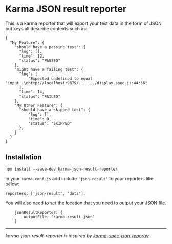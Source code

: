 # Karma JSON result reporter

This is a karma reporter that will export your test data in the form of JSON but keys all describe contexts such as:

```
{
  "My Feature": {
    "should have a passing test": {
      "log": [],
      "time": 12,
      "status": "PASSED"
    },
    "might have a failing test": {
      "log": [
          "Expected undefined to equal 'input'.\nhttp://localhost:9879/......./display.spec.js:44:36"
      ],
      "time": 14,
      "status": "FAILED"
    },
    "My Other Feature": {
      "should have a skipped test": {
          "log": [],
          "time": 0,
          "status": "SKIPPED"
      },
    }
  }
}

```

## Installation


```
npm install --save-dev karma-json-result-reporter
```

In your `karma.conf.js` add include `'json-result'` to your reporters like below:

```
reporters: ['json-result', 'dots'],
```

You will also need to set the location that you need to output your JSON file.

```
    jsonResultReporter: {
        outputFile: "karma-result.json"
    }
```


------------------------

_karma-json-result-reporter is inspired by [karma-spec-json-reporter](https://github.com/mackstar/karma-spec-json-reporter)_
